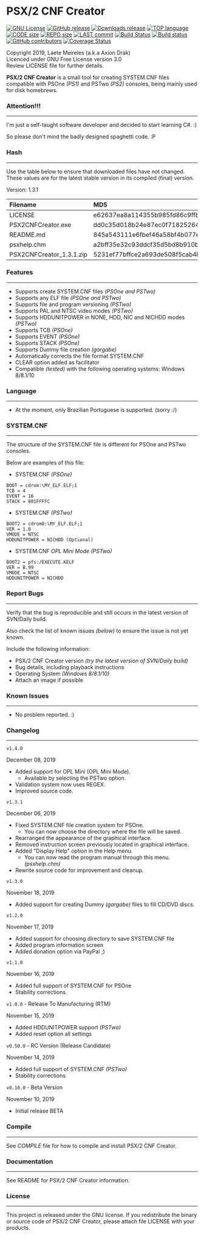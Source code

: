 # PSX/2 CNF Creator

[![GNU License](http://img.shields.io/:license-gnu-blue.svg)](https://github.com/AxionDrak/PSX2CNFCreator/blob/master/LICENSE)
[![GitHub release](https://img.shields.io/github/v/release/AxionDrak/PSX2CNFCreator)](https://github.com/AxionDrak/PSX2CNFCreator/releases/latest)
[![Downloads release](https://img.shields.io/github/downloads/AxionDrak/PSX2CNFCreator/total)](https://github.com/AxionDrak/PSX2CNFCreator/releases/latest)
[![TOP language](https://img.shields.io/github/languages/top/AxionDrak/PSX2CNFCreator)](https://github.com/AxionDrak/PSX2CNFCreator)
[![CODE size](https://img.shields.io/github/languages/code-size/AxionDrak/PSX2CNFCreator)](https://github.com/AxionDrak/PSX2CNFCreator)
[![REPO size](https://img.shields.io/github/repo-size/AxionDrak/PSX2CNFCreator)](https://github.com/AxionDrak/PSX2CNFCreator/releases)
[![LAST commit](https://img.shields.io/github/last-commit/AxionDrak/PSX2CNFCreator/master)](https://github.com/AxionDrak/PSX2CNFCreator)
[![Build Status](https://travis-ci.org/AxionDrak/PSX2CNFCreator.svg?branch=master)](https://travis-ci.org/AxionDrak/PSX2CNFCreator)
[![Build status](https://ci.appveyor.com/api/projects/status/7wdrpq87gxbb85nb/branch/master?svg=true)](https://ci.appveyor.com/project/laetemn/psx2cnfcreator/branch/master)
[![GitHub contributors](https://img.shields.io/github/contributors/AxionDrak/PSX2CNFCreator)](https://github.com/AxionDrak/PSX2CNFCreator)
[![Coverage Status](https://coveralls.io/repos/github/AxionDrak/PSX2CNFCreator/badge.svg?branch=master)](https://coveralls.io/github/AxionDrak/PSX2CNFCreator?branch=master)

Copyright 2019, Laete Meireles (a.k.a Axion Drak)   
Licenced under GNU Free License version 3.0  
Review LICENSE file for further details.   

**PSX/2 CNF Creator** is a small tool for creating SYSTEM.CNF files compatible with PSOne *(PS1)* and PSTwo *(PS2)* consoles, being mainly used for disk homebrews.

### Attention!!!
----------------
I'm just a self-taught software developer and decided to start learning C#. :)

So please don't mind the badly designed spaghetti code. :P

### Hash
-----------------
Use the table below to ensure that downloaded files have not changed. These values are for the latest stable version in its compiled (final) version.

Version: 1.3.1

| Filename                 | MD5                              | SHA256                                                         
|:-------------------------|:---------------------------------|:---------------------------------------------------------------|
| LICENSE                  | e62637ea8a114355b985fd86c9ffbd6e | 230184f60bae2feaf244f10a8bac053c8ff33a183bcc365b4d8b876d2b7f4809
| PSX2CNFCreator.exe       | dd0c35d018b24e87ec0f718252642e95 | ad125417a59c54f0e37b16e5a154cdf992b975ab9246d904f942fdd9844f49e9 
| README.md                | 845a543111e6fbef46a58bf4b077e5ad | d8edd37c2b09a8fb0d35e895aa5b334fbdb792dedea47c6ec7f1d3f72932127d 
| psxhelp.chm              | a2bff35e32c93ddcf35d5bd8b910b297 | 32395274a35ba473940cee39864ee1d202e724f1a5df313796f19e8899642d5d 
| PSX2CNFCreator_1.3.1.zip | 5231ef77bffce2a693de508f5cab4b54 | 3b1a4243d3bc1c73bef78d4d9e76ab0903269b8be1bf4493dbe647ff80f12b8c 

### Features
------------
* Supports create SYSTEM.CNF files *(PSOne and PSTwo)*
* Supports any ELF file *(PSOne and PSTwo)*
* Supports file and program versioning *(PSTwo)*
* Supports PAL and NTSC video modes *(PSTwo)*
* Supports HDDUNITPOWER in NONE, HDD, NIC and NICHDD modes *(PSTwo)*
* Supports TCB *(PSOne)*
* Supports EVENT *(PSOne)*
* Supports STACK *(PSOne)*
* Supports Dummy file creation *(gargabe)*
* Automatically corrects the file format SYSTEM.CNF
* CLEAR option added as facilitator
* Compatible *(tested)* with the following operating systems: Windows 8/8.1/10

### Language
------------
* At the moment, only Brazilian Portuguese is supported. (sorry :/)

### SYSTEM.CNF
--------------
The structure of the SYSTEM.CNF file is different for PSOne and PSTwo consoles.

Below are examples of this file:

- SYSTEM.CNF *(PSOne)*
```
BOOT = cdrom:\MY_ELF.ELF;1
TCB = 4
EVENT = 16
STACK = 801FFFFC
```

- SYSTEM.CNF *(PSTwo)*
```
BOOT2 = cdrom0:\MY_ELF.ELF;1
VER = 1.0
VMODE = NTSC
HDDUNITPOWER = NICHDD (Optional)
```
- SYSTEM.CNF *OPL Mini Mode (PSTwo)*
```
BOOT2 = pfs:/EXECUTE.KELF
VER = B.99
VMODE = NTSC
HDDUNITPOWER = NICHDD
```

### Report Bugs
---------------
Verify that the bug is reproducible and still occurs in the latest version of SVN/Daily build.

Also check the list of known issues *(below)* to ensure the issue is not yet known.

Include the following information:
* PSX/2 CNF Creator version *(try the latest version of SVN/Daily build)*
* Bug details, including playback instructions
* Operating System *(Windows 8/8.1/10)*
* Attach an image if possible
 
### Known Issues
----------------
* No problem reported. :)

### Changelog
-------------
`v1.4.0`

December 08, 2019
* Added support for OPL Mini (OPL Mini Mode).
  - Available by selecting the PSTwo option.
* Validation system now uses REGEX.
* Improved source code.

`v1.3.1`

December 06, 2019
* Fixed SYSTEM.CNF file creation system for PSOne.
  - You can now choose the directory where the file will be saved.
* Rearranged the appearance of the graphical interface.
* Removed instruction screen previously located in graphical interface.
* Added "Display Help" option in the Help menu.
  - You can now read the program manual through this menu. *(psxhelp.chm)*
* Rewrite source code for improvement and cleanup.

`v1.3.0`

November 18, 2019
* Added support for creating Dummy *(gargabe)* files to fill CD/DVD discs.

`v1.2.0`

November 17, 2019
* Added support for choosing directory to save SYSTEM.CNF file
* Added program information screen
* Added donation option via PayPal ;)

`v1.1.0`

November 16, 2019
* Added full support of SYSTEM.CNF for PSOne
* Stability corrections

`v1.0.0` - Release To Manufacturing (RTM)

November 15, 2019
* Added HDDUNITPOWER support *(PSTwo)*
* Added reset option all settings

`v0.50.0` - RC Version (Release Candidate)

November 14, 2019
* Added full support of SYSTEM.CNF *(PSTwo)*
* Stability corrections

`v0.10.0` - Beta Version

November 10, 2019
* Initial release BETA

### Compile
-----------
See _COMPILE_ file for how to compile and install PSX/2 CNF Creator.

### Documentation
-----------------
See README for PSX/2 CNF Creator information.

### License
-----------
This project is released under the GNU license. If you redistribute the binary
or source code of PSX/2 CNF Creator, please attach file LICENSE with your products.
